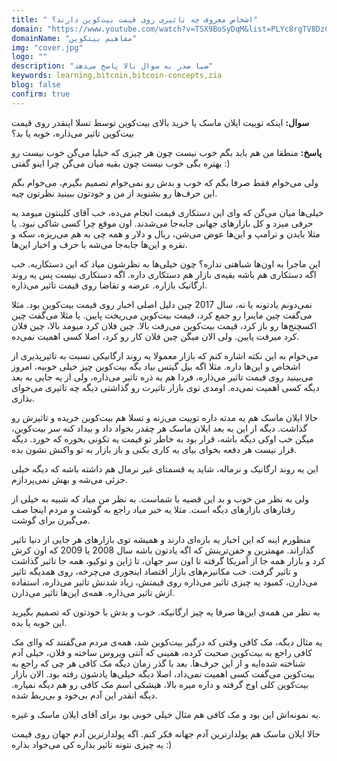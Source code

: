 ```yaml
---
title: " اشخاص معروف چه تاثیری روی قیمت بیت‌کوین دارند؟"
domain: "https://www.youtube.com/watch?v=TSX9BoSyDqM&list=PLYc8rgTV8DzC29873Qt1kzvgZGHNxce7_&index=6"
domainName: "مفاهیم بیتکوین"
img: "cover.jpg"
logo: ""
description: "ضیا صدر به سوال بالا پاسخ می‌دهد"
keywords: learning,bitcoin,bitcoin-concepts,zia
blog: false
confirm: true
---
```


**سوال:** اینکه توییت ایلان ماسک یا خرید بالای بیت‌کوین توسط تسلا اینقدر روی قیمت بیت‌کوین تاثیر می‌ذاره، خوبه یا بد؟

**پاسخ:**
منطقا من هم باید بگم خوب نیست چون هر چیزی که خیلیا می‌گن خوب نیست رو بهتره بگی خوب نیست چون بقیه میان می‌گن چرا اینو گفتی :)

ولی می‌خوام فقط صرفا بگم که خوب و بدش رو نمی‌خوام تصمیم بگیرم، می‌خوام بگم این حرف‌ها رو بشنوید از من و خودتون ببینید نظرتون چیه.

خیلی‌ها میان می‌گن که وای این دستکاری قیمت انجام می‌ده، خب آقای کلینتون میومد یه حرفی میزد و کل بازارهای جهانی جا‌به‌جا می‌شدند. اون موقع چرا کسی شاکی نبود. یا مثلا بایدن و ترامپ و این‌ها عوض می‌شن، ریال و دلار و همه چی به هم می‌ریزه، سکه و نقره و این‌ها جابه‌جا می‌شه با حرف و اخبار این‌ها.

این ماجرا به اون‌ها شباهتی نداره؟ چون خیلی‌ها به نظرشون میاد که این دستکاریه. خب اگه دستکاری هم باشه بقیه‌ی بازار هم دستکاری داره. اگه دستکاری نیست پس یه روند ارگانیک بازاره. عرضه و تقاضا روی قیمت تاثیر می‌ذاره.

نمی‌دونم یادتونه یا نه، سال 2017 چین دلیل اصلی اخبار روی قیمت بیت‌کوین بود. مثلا می‌گفت چین ماینرا رو جمع کرد، قیمت بیت‌کوین می‌ریخت پایین. یا مثلا می‌گفت چین اکسچنج‌ها رو باز کرد، قیمت بیت‌کوین می‌رفت بالا. چین فلان کرد میومد بالا، چین فلان کرد میرفت پایین. ولی الان میگن چین فلان کار رو کرد، اصلا کسی اهمیت نمی‌ده.

می‌خوام به این نکته اشاره کنم که بازار معمولا یه روند ارگانیکی نسبت به تاثیرپذیری از اشخاص و این‌ها داره. مثلا اگه بیل گیتس بیاد بگه بیت‌کوین چیز خیلی خوبیه، امروز می‌بینید روی قیمت تاثیر می‌ذاره، فردا هم یه ذره تاثیر می‌ذاره، ولی از یه جایی به بعد دیگه کسی اهمیت نمی‌ده. اومدی توی بازار تاثیرت رو گذاشتی دیگه چه تاثیری می‌خوای بذاری.

حالا ایلان ماسک هم یه مدته داره توییت می‌زنه و تسلا هم بیت‌کوین خریده و تاثیرش رو گذاشت. دیگه از این به بعد ایلان ماسک هر چقدر بخواد داد و بیداد کنه سر بیت‌کوین، میگن خب اوکی دیگه باشه، قرار بود به خاطر تو قیمت یه تکونی بخوره که خورد. دیگه قرار نیست هر دفعه بخوای بیای یه کاری بکنی و باز بازار به تو واکنش نشون بده.

این یه روند ارگانیک و نرماله، شاید یه قسمتای غیر نرمال هم داشته باشه که دیگه خیلی جزئی می‌شه و بهش نمی‌پردازم.

ولی به نظر من خوب و بد این قضیه با شماست. به نظر من میاد که شبیه به خیلی از رفتارهای بازارهای دیگه است. مثلا یه خبر میاد راجع به گوشت و مردم اینجا صف می‌گیرن برای گوشت.

منظورم اینه که این اخبار یه بازه‌ای دارند و همیشه توی بازارهای هر جایی از دنیا تاثیر گذاراند. مهمترین و خفن‌ترینش که اگه یادتون باشه سال 2008 یا 2009 که اون کرش کرد و بازار همه جا از آمریکا گرفته تا اون سر جهان، تا ژاپن و توکیو، همه جا تاثیر گذاشت و تاثیر گرفت. خب مکانیزم‌های بازار اقتصاد اینجوری می‌چرخه، روی همدیگه تاثیر می‌ذارن، کمبود یه چیزی تاثیر می‌ذاره روی قیمتش، زیاد شدنش تاثیر می‌ذاره، استفاده ازش تاثیر می‌ذاره. همه‌ی این‌ها تاثیر می‌ذارن.

به نظر من همه‌ی این‌ها صرفا یه چیز ارگانیکه. خوب و بدش با خودتون که تصمیم بگیرید این خوبه یا بده.

یه مثال دیگه، مک کافی وقتی که درگیر بیت‌کوین شد، همه‌ی مردم می‌گفتند که واای مک کافی راجع به بیت‌کوین صحبت کرده، همینی که آنتی ویروس ساخته و فلان، خیلی آدم شناخته شده‌ایه و از این حرف‌ها. بعد با گذر زمان دیگه مک کافی هر چی که راجع به بیت‌کوین می‌گفت کسی اهمیت نمی‌داد، اصلا دیگه خیلی‌ها یادشون رفته بود. الان بازار بیت‌کوین کلی اوج گرفته و داره میره بالا، هیشکی اسم مک کافی رو هم دیگه نمیاره. دیگه انقدر این آدم بی‌خود و بی‌ربط شده.

یه نمونه‌اش این بود و مک کافی هم مثال خیلی خوبی بود برای آقای ایلان ماسک و غیره.

حالا ایلان ماسک هم پولدارترین آدم جهانه فکر کنم. اگه پولدارترین آدم جهان روی قیمت یه چیزی نتونه تاثیر بذاره کی می‌خواد بذاره :)
